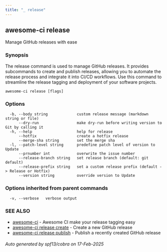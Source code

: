 ```yaml
---
title: "_ release"
---
```

## awesome-ci release

Manage GitHub releases with ease

### Synopsis

The release command is used to manage GitHub releases. It provides subcommands to create and publish releases, allowing you to automate the release process and integrate it into CI/CD workflows. Use this command to streamline the release tagging and deployment of your software projects.

```
awesome-ci release [flags]
```

### Options

```
  -b, --body string             custom release message (markdown string or file)
      --dry-run                 make dry-run before writing version to Git by calling it
  -h, --help                    help for release
      --hotfix                  create a hotfix release
      --merge-sha string        set the merge sha
  -l, --patch-level string      predefine patch level of version to Update
      --prnumber int            overwrite the issue number
      --release-branch string   set release branch (default: git default)
      --release-prefix string   set a custom release prefix (default -> Release or Hotfix)
      --version string          override version to Update
```

### Options inherited from parent commands

```
  -v, --verbose   verbose output
```

### SEE ALSO

* [awesome-ci](./awesome-ci)	 - Awesome CI make your release tagging easy
* [awesome-ci release create](./awesome-ci_release_create)	 - Create a new GitHub release
* [awesome-ci release publish](./awesome-ci_release_publish)	 - Publish a recently created GitHub release

###### Auto generated by spf13/cobra on 17-Feb-2025
